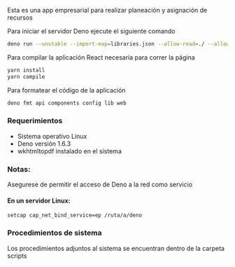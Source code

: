Esta es una app empresarial para realizar planeación y asignación de recursos

Para iniciar el servidor Deno ejecute el siguiente comando

```bash
deno run --unstable --import-map=libraries.json --allow-read=./ --allow-write=storage --allow-net --allow-run app.ts
```

Para compilar la aplicación React necesaria para correr la página

```bash
yarn install
yarn compile
```

Para formatear el código de la aplicación

```bash
deno fmt api components config lib web
```

### Requerimientos

- Sistema operativo Linux
- Deno versión 1.6.3
- wkhtmltopdf instalado en el sistema

### Notas:

Asegurese de permitir el acceso de Deno a la red como servicio

#### En un servidor Linux:

`setcap cap_net_bind_service=ep /ruta/a/deno`

### Procedimientos de sistema

Los procedimientos adjuntos al sistema se encuentran dentro de la carpeta
scripts

